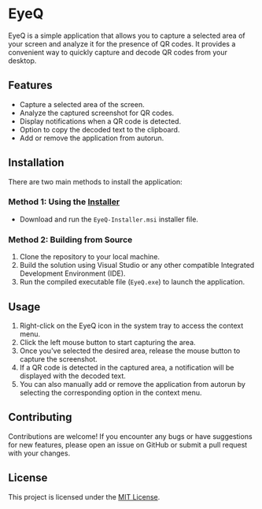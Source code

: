 # EyeQ

EyeQ is a simple application that allows you to capture a selected area of your screen and analyze it for the presence of QR codes. It provides a convenient way to quickly capture and decode QR codes from your desktop.

## Features

- Capture a selected area of the screen.
- Analyze the captured screenshot for QR codes.
- Display notifications when a QR code is detected.
- Option to copy the decoded text to the clipboard.
- Add or remove the application from autorun.

## Installation

There are two main methods to install the application:

### Method 1: Using the [Installer](https://github.com/Daymond1/EyeQ/releases/download/Installer/EyeQ-Installer.msi)

- Download and run the `EyeQ-Installer.msi` installer file.

### Method 2: Building from Source

1. Clone the repository to your local machine.
2. Build the solution using Visual Studio or any other compatible Integrated Development Environment (IDE).
3. Run the compiled executable file (`EyeQ.exe`) to launch the application.

## Usage

1. Right-click on the EyeQ icon in the system tray to access the context menu.
2. Click the left mouse button to start capturing the area.
3. Once you've selected the desired area, release the mouse button to capture the screenshot.
4. If a QR code is detected in the captured area, a notification will be displayed with the decoded text.
5. You can also manually add or remove the application from autorun by selecting the corresponding option in the context menu.

## Contributing

Contributions are welcome! If you encounter any bugs or have suggestions for new features, please open an issue on GitHub or submit a pull request with your changes.

## License

This project is licensed under the [MIT License](LICENSE).
